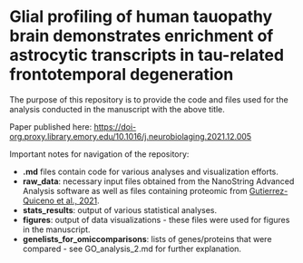 # Glial profiling of human tauopathy brain demonstrates enrichment of astrocytic transcripts in tau-related frontotemporal degeneration

The purpose of this repository is to provide the code and files used for the analysis conducted in the manuscript with the above title.

Paper published here: https://doi-org.proxy.library.emory.edu/10.1016/j.neurobiolaging.2021.12.005

Important notes for navigation of the repository: 
* **.md** files contain code for various analyses and visualization efforts. 
* **raw_data**: necessary input files obtained from the NanoString Advanced Analysis software as well as files containing proteomic from [Gutierrez-Quiceno et al., 2021](https://pubmed.ncbi.nlm.nih.gov/34172091/). 
* **stats_results**: output of various statistical analyses.  
* **figures**: output of data visualizations - these files were used for figures in the manuscript. 
* **genelists_for_omiccomparisons**: lists of genes/proteins that were compared - see GO_analysis_2.md for further explanation. 
